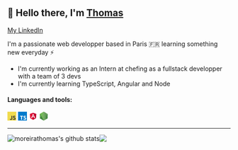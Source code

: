 ## 👋 Hello there, I'm [Thomas](https://thomasmoreira.netlify.app/)

<a href="https://www.linkedin.com/in/thomas-moreira97/">
  My LinkedIn
</a>
<br />

I'm a passionate web developper based in Paris 🇫🇷 learning something new everyday ⚡️

- I'm currently working as an Intern at chefing as a fullstack developper with a team of 3 devs
- I'm currently learning TypeScript, Angular and Node

#### Languages and tools:

<img height="20" src="https://raw.githubusercontent.com/github/explore/80688e429a7d4ef2fca1e82350fe8e3517d3494d/topics/javascript/javascript.png" />
<img height="20" src="https://raw.githubusercontent.com/github/explore/80688e429a7d4ef2fca1e82350fe8e3517d3494d/topics/typescript/typescript.png" />
<img height="20" src="https://raw.githubusercontent.com/github/explore/80688e429a7d4ef2fca1e82350fe8e3517d3494d/topics/angular/angular.png" />
<img height="20" src="https://raw.githubusercontent.com/github/explore/80688e429a7d4ef2fca1e82350fe8e3517d3494d/topics/nodejs/nodejs.png" />

***

<a href="https://github.com/anuraghazra/github-readme-stats">
  <img align="left" src="https://github-readme-stats.vercel.app/api?username=moreirathomas&show_icons=true&theme=monokai" alt="moreirathomas's github stats" />
</a>
                                                                                                                                              
<a href="https://github.com/anuraghazra/github-readme-stats">
  <img align="left" src="https://github-readme-stats.vercel.app/api/top-langs/?username=moreirathomas&layout=compact&theme=monokai" />
</a>
  

